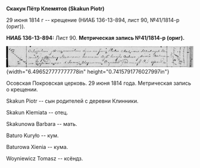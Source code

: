 **Скакун Пётр Клемятов (Skakun Piotr)**

29 июня 1814 г -- крещение (НИАБ 136-13-894, лист 90, №41/1814-р
(ориг)).

**НИАБ 136-13-894:** Лист 90. **Метрическая запись №41/1814-р (ориг).**

![](./media/d53903d598677c894dd96ae94eab3f81b55dc007.png){width="6.496527777777778in"
height="0.7415791776027997in"}

Осовская Покровская церковь. 29 июня 1814 года. Метрическая запись о
крещении.

Skakun Piotr -- сын родителей с деревни Клинники.

Skakun Klemiata -- отец.

Skakunowa Barbara -- мать.

Baturo Kuryło -- кум.

Baturowa Xienia -- кума.

Woyniewicz Tomasz -- ксёндз.
